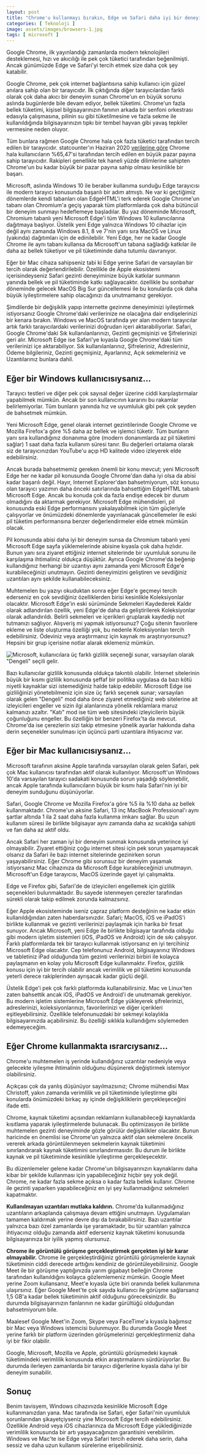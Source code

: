 ```yaml
---
layout: post
title: "Chrome'u kullanmayı bırakın, Edge ve Safari daha iyi bir deneyim sunuyor"
categories: [ Teknoloji ]
image: assets/images/browsers-1.jpg
tags: [ microsoft ]
---
```

Google Chrome, ilk yayınlandığı zamanlarda modern teknolojileri desteklemesi, hızı ve akıcılığı ile pek çok tüketici tarafından beğenilmişti. Ancak günümüzde Edge ve Safari'yi tercih etmek size daha çok şey katabilir.

Google Chrome, pek çok internet bağlantısına sahip kullanıcı için güzel anılara sahip olan bir tarayıcıdır. İlk çıktığında diğer tarayıcılardan farklı olarak çok daha akıcı bir deneyim sunan Chrome'un en büyük sorunu aslında bugünlerde bile devam ediyor, bellek tüketimi. Chrome'un fazla bellek tüketimi, kişisel bilgisayarınızın fanının arkada bir senfoni orkestrası edasıyla çalışmasına, pilinin su gibi tüketilmesine ve fazla sekme ile kullanıldığında bilgisayarınızın tıpkı bir tembel hayvan gibi yavaş tepkiler vermesine neden oluyor.

Tüm bunlara rağmen Google Chrome hala çok fazla tüketici tarafından tercih edilen bir tarayıcıdır. statcounter'ın Haziran 2020 [verilerine göre](https://gs.statcounter.com/browser-market-share) Chrome hala kullanıcıların %65,47'si tarafından tercih edilen en büyük pazar payına sahip tarayıcıdır. Rakipleri genellikle tek haneli yüzde dilimlerine sahipten Chrome'un bu kadar büyük bir pazar payına sahip olması kesinlikle bir başarı.

Microsoft, aslında Windows 10 ile beraber kullanıma sunduğu Edge tarayıcısı ile modern tarayıcı konusunda başarılı bir adım atmıştı. Ne var ki geçtiğimiz dönemlerde kendi tabanları olan EdgeHTML'i terk ederek Google Chrome'un tabanı olan Chromium'a geçiş yaparak tüm platformlarda çok daha bütüncül bir deneyim sunmayı hedeflemeye başladılar. Bu yaz döneminde Microsoft, Chromium tabanlı yeni Microsoft Edge'i tüm Windows 10 kullanıcılarına dağıtmaya başlıyor. Üstelik yeni Edge yalnızca Windows 10 cihazlar için değil aynı zamanda Windows 8.1, 8 ve 7'nin yanı sıra MacOS ve Linux (yakında) dağıtımları için de edinilebilir. Yeni Edge, her ne kadar Google Chrome ile aynı tabanı kullansa da Microsoft'un tabana sağladığı katkılar ile daha az bellek tüketiyor ve pil tüketiminde daha tutumlu davranıyor.

Eğer bir Mac cihaza sahipseniz tabi ki Edge yerine Safari de varsayılan bir tercih olarak değerlendirilebilir. Özellikle de Apple ekosistemi içerisindeyseniz Safari gezinti deneyiminize büyük katkılar sunmanın yanında bellek ve pil tüketiminde katkı sağlayacaktır. özellikle bu sonbahar döneminde gelecek MacOS Big Sur güncellemesi ile bu konularda çok daha büyük iyileştirmelere sahip olacağınızı da unutmamanız gerekiyor.

Şimdilerde bir değişiklik yapıp internette gezinme deneyiminizi iyileştirmek istiyorsanız Google Chrome'daki verilerinize ne olacağına dair endişelerinizi bir kenara bırakın. Windows ve MacOS tarafında yer alan modern tarayıcılar artık farklı tarayıcılardaki verilerinizi doğrudan içeri aktarabiliyorlar. Safari, Google Chrome'daki Sık kullanılanlarınızı, Gezinti geçmişinizi ve Şifrelerinizi geri alır. Microsoft Edge ise Safari'ye kıyasla Google Chrome'daki tüm verilerinizi içe aktarabiliyor. Sık kullanılanlarınız, Şifreleriniz, Adresleriniz, Ödeme bilgileriniz, Gezinti geçmişiniz, Ayarlarınız, Açık sekmeleriniz ve Uzantılarınız bunlara dahil.

## Eğer bir Windows kullanıcısıysanız...
Tarayıcı testleri ve diğer pek çok sayısal değer üzerine ciddi karşılaştırmalar yapabilmek mümkün. Ancak bir son kullanıcının kararını bu rakamlar belirlemiyorlar. Tüm bunların yanında hız ve uyumluluk gibi pek çok şeyden de bahsetmek mümkün.

Yeni Microsoft Edge, genel olarak internet gezintilerinde Google Chrome ve Mozilla Firefox'a göre %5 daha az bellek ve işlemci tüketir. Tüm bunların yanı sıra kullandığınız donanıma göre (modern donanımlarda az pil tüketimi sağlar) 1 saat daha fazla kullanım süresi tanır. Bu değerleri ortalama olarak siz de tarayıcınızdan YouTube'u açıp HD kalitede video izleyerek elde edebilirsiniz.

Ancak burada bahsetmemiz gereken önemli bir konu mevcut; yeni Microsoft Edge her ne kadar pil konusunda Google Chrome'dan daha iyi olsa da abisi kadar başarılı değil. Hayır, Internet Explorer'dan bahsetmiyorum, söz konusu olan tarayıcı yazımın daha önceki satırlarında bahsettiğim EdgeHTML tabanlı Microsoft Edge. Ancak bu konuda çok da fazla endişe edecek bir durum olmadığını da aktarmak gerekiyor. Microsoft Edge mühendisleri, pil konusunda eski Edge performansını yakalayabilmek için tüm güçleriyle çalışıyorlar ve önümüzdeki dönemlerde yayınlanacak güncellemeler ile eski pil tüketim performansına benzer değerlendirmeler elde etmek mümkün olacak.

Pil konusunda abisi daha iyi bir deneyim sunsa da Chromium tabanlı yeni Microsoft Edge sayfa yüklemelerinde abisine kıyasla çok daha hızlıdır. Bunun yanı sıra ziyaret ettiğiniz internet sitelerinde bir uyumluluk sorunu ile karşılaşma ihtimaliniz oldukça düşüktür. Ayrıca Google Chrome'da beğenip kullandığınız herhangi bir uzantıyı aynı zamanda yeni Microsoft Edge'e kurabileceğinizi unutmayın. Gezinti deneyimizini geliştiren ve sevdiğiniz uzantıları aynı şekilde kullanabileceksiniz.

Muhtemelen bu yazıyı okuduktan sonra eğer Edge'e geçmeyi tercih ederseniz en çok sevdiğiniz özelliklerden birisi kesinlikle Koleksiyonlar olacaktır. Microsoft Edge'in eski sürümünde Sekmeleri Kaydederek Kaldır olarak adlandırılan özellik, yeni Edge'de daha da geliştirilerek Koleksiyonlar olarak adlandırıldı. Belirli sekmeleri ve içerikleri gruplarak kaydedip not tutmanızı sağlıyor. Alışveriş mi yapmak istiyorsunuz? Çoğu sitenin favorilere ekleme ve liste oluşturma özelliği yok, bu nedenle Koleksiyonları tercih edebilirsiniz. Ödeviniz veya araştırmanız için kaynak mı araştırıyorsunuz? Hepsini bir grup içerisine notlar alarak eklemeniz mümkün.

![Microsoft, kullanıcılara üç farklı gizlilik seçeneği sunar, varsayılan olarak "Dengeli" seçili gelir.](/assets/images/edge-gizlilik.jpg)

Bazı kullanıcılar gizlilik konusunda oldukça takıntılı olabilir. İnternet sitelerinin büyük bir kısmı gizlilik konusunda şeffaf bir politika uygulasa da bazı kötü niyetli kaynaklar sizi istemediğiniz halde takip edebilir. Microsoft Edge ise gizliliğinizi yönetebilmeniz için size üç farklı seçenek sunar; varsayılan olarak gelen "Dengeli" mod daha önce ziyaret etmediğiniz web sitelerine ait izleyicileri engeller ve sizin ilgi alanlarınıza yönelik reklamlara maruz kalmanızı azaltır. "Katı" mod ise tüm web sitesindeki izleyicilerin büyük çoğunluğunu engeller. Bu özelliğin bir benzeri Firefox'ta da mevcut. Chrome'da ise çerezlerin sizi takip etmesine yönelik ayarlar hakkında daha derin seçenekler sunulması için üçüncü parti uzantılara ihtiyacınız var.

## Eğer bir Mac kullanıcısıysanız...
Microsoft tarafının aksine Apple tarafında varsayılan olarak gelen Safari, pek çok Mac kullanıcısı tarafından aktif olarak kullanılıyor. Microsoft'un Windows 10'da varsayılan tarayıcı sadakati konusunda sorun yaşadığı söylenebilir, ancak Apple tarafında kullanıcıların büyük bir kısmı hala Safari'nin iyi bir deneyim sunduğunu düşünüyorlar.

Safari, Google Chrome ve Mozilla Firefox'a göre %5 ila %10 daha az bellek kullanmaktadır. Chrome'un aksine Safari, 13 inç MacBook Professional'ı aynı şartlar altında 1 ila 2 saat daha fazla kullanma imkanı sağlar. Bu uzun kullanım süresi ile birlikte bilgisayar aynı zamanda daha az sıcaklığa sahipti ve fan daha az aktif oldu.

Ancak Safari her zaman iyi bir deneyim sunmak konusunda yeterince iyi olmayabilir. Ziyaret ettiğiniz çoğu internet sitesi için pek sorun yaşamayacak olsanız da Safari ile bazı internet sitelerinde gezinirken sorun yaşayabilirsiniz. Eğer Chrome gibi sorunsuz bir deneyim yaşamak istiyorsanız Mac cihazınıza da Microsoft Edge kurabileceğinizi unutmayın. Microsoft'un Edge tarayıcısı, MacOS üzerinde gayet iyi çalışmakta.

Edge ve Firefox gibi, Safari'de de izleyicileri engellemek için gizlilik seçenekleri bulunmaktadır. Bu sayede istenmeyen çerezler tarafından sürekli olarak takip edilmek zorunda kalmazsınız.

Eğer Apple ekosisteminde iseniz çapraz platform desteğinin ne kadar etkin kullanıldığından zaten haberdarsınızdır. Safari; MacOS, iOS ve iPadOS'i birlikte kullanmak ve gezinti verilerinizi paylaşmak için harika bir fırsat sunuyor. Ancak Microsoft, yeni Edge ile birlikte bilgisayar tarafında olduğu gibi modern işletim sistemleri (iOS, iPadOS ve Android) için de sıkı çalışıyor. Farklı platformlarda tek bir tarayıcı kullanmak istiyorsanız en iyi tercihiniz Microsoft Edge olacaktır. Cep telefonunuz Android, bilgisayarınız Windows ve tabletiniz iPad olduğunda tüm gezinti verilerinizi birbiri ile kolayca paylaşmanın en kolay yolu Microsoft Edge kullanmaktır. Firefox, gizlilik konusu için iyi bir tercih olabilir ancak verimlilik ve pil tüketimi konusunda yeterli derece rakiplerinden ayrışacak kadar güçlü değil.

Üstelik Edge'i pek çok farklı platformda kullanabilirsiniz. Mac ve Linux'ten zaten bahsettik ancak iOS, iPadOS ve Android'i de unutmamak gerekiyor. Bu modern işletim sistemlerine Microsoft Edge yükleyerek şifrelerinizi, adreslerinizi, koleksiyonlarınızı, favorilerinizi ve diğer içerikleri eşitleyebilirsiniz. Özellikle telefonunuzdaki bir sekmeyi kolaylıkla bilgisayarınızda açabilirsiniz. Bu özelliği sıklıkla kullandığımı söylemeden edemeyeceğim.

## Eğer Chrome kullanmakta ısrarcıysanız...
Chrome'u muhtemelen iş yerinde kullandığınız uzantılar nedeniyle veya gelecekte iyileşme ihtimalinin olduğunu düşünerek değiştirmek istemiyor olabilirsiniz.

Açıkçası çok da yanlış düşünüyor sayılmazsınız; Chrome mühendisi Max Christoff, yakın zamanda verimlilik ve  pil tüketiminde iyileştirme gibi konularda önümüzdeki birkaç ay içinde değişikliklerin gerçekleşeceğini ifade etti.

Chrome, kaynak tüketimi açısından reklamların kullanabileceği kaynaklarda kısıtlama yaparak iyileştirmelerde bulunacak. Bu optimizasyon ile birlikte muhtemelen gezinti deneyiminde gözle görülür değişiklikler olacaktır. Bunun haricinde en önemlisi ise Chrome'un yalnızca aktif olan sekmelere öncelik vererek arkada görüntülenmeyen sekmelerin kaynak tüketimini sınırlandırarak kaynak tüketimini sınırlandırmasıdır. Bu durum ile birlikte kaynak ve pil tüketiminde kesinlikle iyileştirme gerçekleşecektir.

Bu düzenlemeler gelene kadar Chrome'un bilgisayarınızın kaynaklarını daha kibar bir şekilde kullanması için yapabileceğiniz hiçbir şey yok değil. Chrome, ne kadar fazla sekme açıksa o kadar fazla bellek kullanır. Chrome ile gezinti yaparken yapabileceğiniz en iyi şey kullanmadığınız sekmeleri kapatmaktır.

**Kullanılmayan uzantıları mutlaka kaldırın.** Chrome'da kullanmadığınız uzantıların arkaplanda çalışmaya devam ettiğini unutmayın. Uygulamaları tamamen kaldırmak yerine devre dışı da bırakabilirsiniz. Bazı uzantılar yalnızca bazı özel zamanlarda işe yaramaktadır, bu tür uzantıları yalnızca ihtiyacınız olduğu zamanda aktif ederseniz kaynak tüketimi konusunda bilgisayarınıza bir iyilik yapmış olursunuz.

**Chrome ile görüntülü görüşme gerçekleştirmek gerçekten iyi bir karar olmayabilir.** Chrome ile gerçekleştirdiğiniz görüntülü görüşmelerde kaynak tüketiminin ciddi derecede arttığını kendiniz de görüntüleyebilirsiniz. Google Meet ile bir görüşme yaptığınızda yarım gigabayt belleğin Chrome tarafından kullanıldığını kolayca gözlemlemeniz mümkün. Google Meet yerine Zoom kullansanız, Meet'e kıyasla üçte biri oranında bellek kullanımına ulaşırsınız. Eğer Google Meet'te çok sayıda kullanıcı ile görüşme sağlarsanız 1,5 GB'a kadar bellek tüketiminin aktif olduğunu göreceksinizdir. Bu durumda bilgisayarınızın fanlarının ne kadar gürültüğü olduğundan bahsetmiyorum bile.

Maalesef Google Meet'in Zoom, Skype veya FaceTime'a kıyasla bağımsız bir Mac veya Windows istemcisi bulunmuyor. Bu durumda Google Meet yerine farklı bir platform üzerinden görüşmelerinizi gerçekleştirmeniz daha iyi bir fikir olabilir.

Google, Microsoft, Mozilla ve Apple, görüntülü görüşmedeki kaynak tüketimindeki verimlilik konusunda etkin araştırmalarını sürdürüyorlar. Bu durumda ilerleyen zamanlarda bir tarayıcı diğerlerine kıyasla daha iyi bir deneyim sunabilir.

## Sonuç
Benim tavisyem, Windows cihazınızda kesinlikle Microsoft Edge kullanmanızdan yana. Mac tarafında ise Safari, eğer Safari'nin uyumluluk sorunlarından şikayetçiyseniz yine Microsoft Edge tercih edebilirsiniz. Özellikle Android veya iOS cihazlarınıza da Microsoft Edge yüklediğinizde verimlilik konusunda bir artı yaşayacağınızın garantisini verebilirim. Windows ve Mac'te ise Edge veya Safari tercih ederek daha serin, daha sessiz ve daha uzun kullanım sürelerine erişebilirsiniz.
